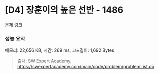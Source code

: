 # [D4] 장훈이의 높은 선반 - 1486 

[문제 링크](https://swexpertacademy.com/main/code/problem/problemDetail.do?contestProbId=AV2b7Yf6ABcBBASw) 

### 성능 요약

메모리: 22,656 KB, 시간: 269 ms, 코드길이: 1,692 Bytes



> 출처: SW Expert Academy, https://swexpertacademy.com/main/code/problem/problemList.do
